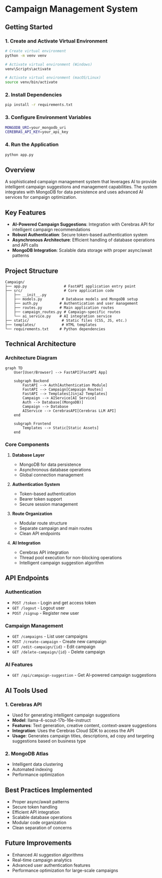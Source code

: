 # Campaign Management System

## Getting Started

### 1. Create and Activate Virtual Environment
```bash
# Create virtual environment
python -m venv venv

# Activate virtual environment (Windows)
venv\Scripts\activate

# Activate virtual environment (macOS/Linux)
source venv/bin/activate
```

### 2. Install Dependencies
```bash
pip install -r requirements.txt
```

### 3. Configure Environment Variables
```bash
MONGODB_URI=your_mongodb_uri
CEREBRAS_API_KEY=your_api_key
```

### 4. Run the Application
```bash
python app.py
```

## Overview
A sophisticated campaign management system that leverages AI to provide intelligent campaign suggestions and management capabilities. The system integrates with MongoDB for data persistence and uses advanced AI services for campaign optimization.

## Key Features
- **AI-Powered Campaign Suggestions**: Integration with Cerebras API for intelligent campaign recommendations
- **Robust Authentication**: Secure token-based authentication system
- **Asynchronous Architecture**: Efficient handling of database operations and API calls
- **MongoDB Integration**: Scalable data storage with proper async/await patterns

## Project Structure
```
Campaign/
├── app.py                 # FastAPI application entry point
├── src/                   # Core application code
│   ├── __init__.py
│   ├── models.py         # Database models and MongoDB setup
│   ├── auth.py          # Authentication and user management
│   ├── routes.py        # Main application routes
│   ├── campaign_routes.py # Campaign-specific routes
│   └── ai_service.py    # AI integration service
├── static/               # Static files (CSS, JS, etc.)
├── templates/            # HTML templates
└── requirements.txt     # Python dependencies
```
## Technical Architecture

### Architecture Diagram
```mermaid
graph TD
    User[User/Browser] --> FastAPI[FastAPI App]
    
    subgraph Backend
        FastAPI --> Auth[Authentication Module]
        FastAPI --> Campaign[Campaign Routes]
        FastAPI --> Templates[Jinja2 Templates]
        Campaign --> AIService[AI Service]
        Auth --> Database[(MongoDB)]
        Campaign --> Database
        AIService --> CerebrasAPI[Cerebras LLM API]
    end
    
    subgraph Frontend
        Templates --> Static[Static Assets]
    end
```

### Core Components
1. **Database Layer**
   - MongoDB for data persistence
   - Asynchronous database operations
   - Global connection management

2. **Authentication System**
   - Token-based authentication
   - Bearer token support
   - Secure session management

3. **Route Organization**
   - Modular route structure
   - Separate campaign and main routes
   - Clean API endpoints

4. **AI Integration**
   - Cerebras API integration
   - Thread pool execution for non-blocking operations
   - Intelligent campaign suggestion algorithm

## API Endpoints

### Authentication
- `POST /token` - Login and get access token
- `GET /logout` - Logout user
- `POST /signup` - Register new user

### Campaign Management
- `GET /campaigns` - List user campaigns
- `POST /create-campaign` - Create new campaign
- `GET /edit-campaign/{id}` - Edit campaign
- `GET /delete-campaign/{id}` - Delete campaign

### AI Features
- `GET /api/campaign-suggestion` - Get AI-powered campaign suggestions

## AI Tools Used

### 1. Cerebras API
- Used for generating intelligent campaign suggestions
- **Model**: llama-4-scout-17b-16e-instruct
- **Features**: Text generation, creative content, context-aware suggestions
- **Integration**: Uses the Cerebras Cloud SDK to access the API
- **Usage**: Generates campaign titles, descriptions, ad copy and targeting suggestions based on business type

### 2. MongoDB Atlas
- Intelligent data clustering
- Automated indexing
- Performance optimization

## Best Practices Implemented
- Proper async/await patterns
- Secure token handling
- Efficient API integration
- Scalable database operations
- Modular code organization
- Clean separation of concerns

## Future Improvements
- Enhanced AI suggestion algorithms
- Real-time campaign analytics
- Advanced user authentication features
- Performance optimization for large-scale campaigns 
